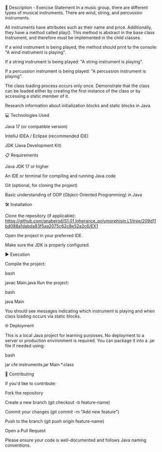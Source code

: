 📄 Description - Exercise Statement
In a music group, there are different types of musical instruments. There are wind, string, and percussion instruments.

All instruments have attributes such as their name and price. Additionally, they have a method called play(). This method is abstract in the base class Instrument, and therefore must be implemented in the child classes.

If a wind instrument is being played, the method should print to the console: "A wind instrument is playing".

If a string instrument is being played: "A string instrument is playing".

If a percussion instrument is being played: "A percussion instrument is playing".

The class loading process occurs only once. Demonstrate that the class can be loaded either by creating the first instance of the class or by accessing a static member of it.

Research information about initialization blocks and static blocks in Java.

💻 Technologies Used

Java 17 (or compatible version)

IntelliJ IDEA / Eclipse (recommended IDE)

JDK (Java Development Kit)

📋 Requirements

Java JDK 17 or higher

An IDE or terminal for compiling and running Java code

Git (optional, for cloning the project)

Basic understanding of OOP (Object-Oriented Programming) in Java

🛠️ Installation

Clone the repository (if applicable): https://github.com/anaberod/S1.01.Inherance_polymorphism.L1/tree/209d11bd088a1dabda83f5aa2075c62c8e52a2c6/EX1

Open the project in your preferred IDE.

Make sure the JDK is properly configured.

▶️ Execution

Compile the project:

bash

javac Main.java
Run the project:

bash

java Main

You should see messages indicating which instrument is playing and when class loading occurs via static blocks.

🌐 Deployment

This is a local Java project for learning purposes. No deployment to a server or production environment is required. You can package it into a .jar file if needed using:

bash

jar cfe instruments.jar Main *.class

🤝 Contributing

If you'd like to contribute:

Fork the repository

Create a new branch (git checkout -b feature-name)

Commit your changes (git commit -m "Add new feature")

Push to the branch (git push origin feature-name)

Open a Pull Request

Please ensure your code is well-documented and follows Java naming conventions.